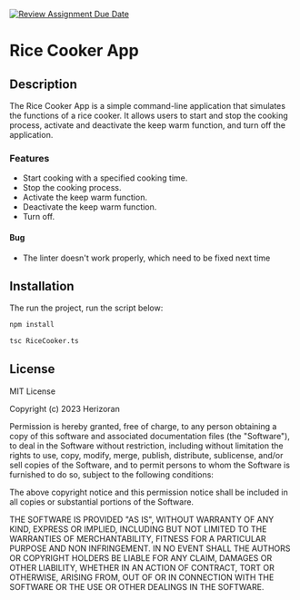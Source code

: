 [![Review Assignment Due Date](https://classroom.github.com/assets/deadline-readme-button-24ddc0f5d75046c5622901739e7c5dd533143b0c8e959d652212380cedb1ea36.svg)](https://classroom.github.com/a/PHq8Kfj_)


# Rice Cooker App

## Description
The Rice Cooker App is a simple command-line application that simulates the functions of a rice cooker. It allows users to start and stop the cooking process, activate and deactivate the keep warm function, and turn off the application.
### Features

* Start cooking with a specified cooking time.
* Stop the cooking process.
* Activate the keep warm function.
* Deactivate the keep warm function.
* Turn off.

#### Bug
* The linter doesn't work properly, which need to be fixed next time

## Installation
The run the project, run the script below:
```bash
npm install
```
```bash
tsc RiceCooker.ts
```
## License

MIT License

Copyright (c) 2023 Herizoran

Permission is hereby granted, free of charge, to any person obtaining a copy
of this software and associated documentation files (the "Software"), to deal
in the Software without restriction, including without limitation the rights
to use, copy, modify, merge, publish, distribute, sublicense, and/or sell
copies of the Software, and to permit persons to whom the Software is
furnished to do so, subject to the following conditions:

The above copyright notice and this permission notice shall be included in all
copies or substantial portions of the Software.

THE SOFTWARE IS PROVIDED "AS IS", WITHOUT WARRANTY OF ANY KIND, EXPRESS OR
IMPLIED, INCLUDING BUT NOT LIMITED TO THE WARRANTIES OF MERCHANTABILITY,
FITNESS FOR A PARTICULAR PURPOSE AND NON INFRINGEMENT. IN NO EVENT SHALL THE
AUTHORS OR COPYRIGHT HOLDERS BE LIABLE FOR ANY CLAIM, DAMAGES OR OTHER
LIABILITY, WHETHER IN AN ACTION OF CONTRACT, TORT OR OTHERWISE, ARISING FROM,
OUT OF OR IN CONNECTION WITH THE SOFTWARE OR THE USE OR OTHER DEALINGS IN THE
SOFTWARE.
